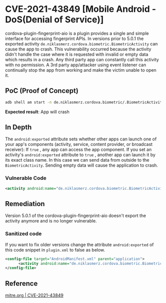 
# CVE-2021-43849 [Mobile Android - DoS(Denial of Service)]

cordova-plugin-fingerprint-aio is a plugin provides a single and simple interface for accessing fingerprint APIs. In versions prior to 5.0.1 the exported activity `de.niklasmerz.cordova.biometric.BiometricActivity` can cause the app to crash. This vulnerability occurred because the activity didn't handle the case where it is requested with invalid or empty data which results in a crash. Any third party app can constantly call this activity with no permission. A 3rd party app/attacker using event listener can continually stop the app from working and make the victim unable to open it.

## PoC (Proof of Concept)

```zsh
adb shell am start -n de.niklasmerz.cordova.biometric/.BiometricActivity -e "" ""
```

**Expected result**: App will crash

## In Depth

The `android:exported` attribute sets whether other apps can launch one of your app's components (activity, service, content provider, or broadcast receiver): If `true` , any app can access the app component. If you set an activity's `android:exported` attribute to `true` , another app can launch it by its exact class name. In this case we can send data from outside to the `BiometricActivity`. Sending empty data will cause the application to crash.

### Vulnerable Code

```xml
<activity android:name="de.niklasmerz.cordova.biometric.BiometricActivity" android:theme="@style/TransparentTheme" android:exported="true"/>
```

## Remediation

Version 5.0.1 of the cordova-plugin-fingerprint-aio doesn't export the activity anymore and is no longer vulnerable.

### Sanitized code

If you want to fix older versions change the attribute `android:exported` of this code snippet in `plugin.xml` to false as below.

```xml
<config-file target="AndroidManifest.xml" parent="application">
      <activity android:name="de.niklasmerz.cordova.biometric.BiometricActivity" android:theme="@style/TransparentTheme" android:exported="false"/>
</config-file>
```

## Reference

[mitre.org | CVE-2021-43849](https://cve.mitre.org/cgi-bin/cvename.cgi?name=CVE-2021-43849)
